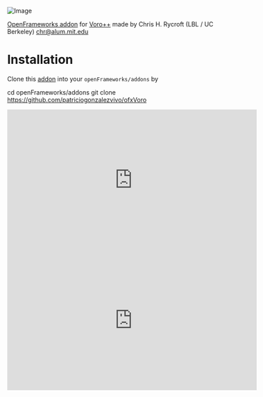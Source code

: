 ![Image](http://patriciogonzalezvivo.com/2013/ofxvoro/image.png)

[OpenFrameworks addon](https://github.com/patriciogonzalezvivo/ofxVoro) for [Voro++](http://math.lbl.gov/voro++/about.html) made by Chris H. Rycroft (LBL / UC Berkeley) <chr@alum.mit.edu>

# Installation

Clone this [addon](https://github.com/patriciogonzalezvivo/ofxVoro) into your `openFrameworks/addons` by

cd openFrameworks/addons
git clone https://github.com/patriciogonzalezvivo/ofxVoro

<iframe src="http://player.vimeo.com/video/64697511" width="575" height="323" frameborder="0" webkitAllowFullScreen mozallowfullscreen allowFullScreen></iframe>

<iframe src="http://player.vimeo.com/video/64520422" width="575" height="323" frameborder="0" webkitAllowFullScreen mozallowfullscreen allowFullScreen></iframe>
		